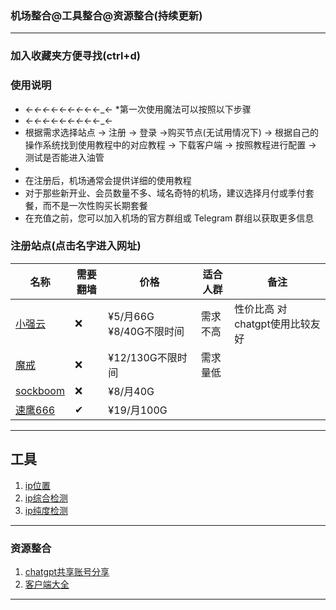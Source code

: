 ###  机场整合@工具整合@资源整合(持续更新)

---
### 加入收藏夹方便寻找(ctrl+d)

### 使用说明 

* ←_←←_←←_←←_←←_←
*第一次使用魔法可以按照以下步骤
* ←_←←_←←_←←_←←_←
* 根据需求选择站点 -> 注册 -> 登录 ->购买节点(无试用情况下) -> 根据自己的操作系统找到使用教程中的对应教程 -> 下载客户端 -> 按照教程进行配置 -> 测试是否能进入油管
* 
* 在注册后，机场通常会提供详细的使用教程
* 对于那些新开业、会员数量不多、域名奇特的机场，建议选择月付或季付套餐，而不是一次性购买长期套餐
* 在充值之前，您可以加入机场的官方群组或 Telegram 群组以获取更多信息

###  注册站点(点击名字进入网址) 

| 名称                                                         |  需要翻墙 |         价格       | 适合人群                              | 备注                                                         |
| ------------------------------------------------------------ |  ------  | -------------------| -------------------------------------| ------------------------------------------------------------ |
| [小强云](https://xqcloud.net/#/register?code=S6oYy5HW)       |   ❌     | ¥5/月66G   ¥8/40G不限时间     | 需求不高                          |  性价比高 对chatgpt使用比较友好                                    |
| [魔戒](https://www.mojie.cyou/#/register?code=p9b5lORq)      |  ❌      | ¥12/130G不限时间    | 需求量低                               |                           |
| [sockboom](https://sockboom.shop/auth/register?affid=726230) |  ❌      | ¥8/月40G           |                                       |                            |
| [速鹰666](https://suying00.com/auth/register?code=J6nm)      |  ✔      | ¥19/月100G           |                                       |                            |
---

## 工具

1.  [ip位置](https://www.expressvpn.com/what-is-my-ip)
2.  [ip综合检测](https://whoer.net/zh)
3.  [ip纯度检测](https://scamalytics.com/ip)

---


### 资源整合

1. [chatgpt共享账号分享](https://www.terobox.com/)
2. [客户端大全](https://wiki.kache.moe/2019/12/17/%E6%95%99%E7%A8%8B%E6%B1%87%E6%80%BB/)


---


